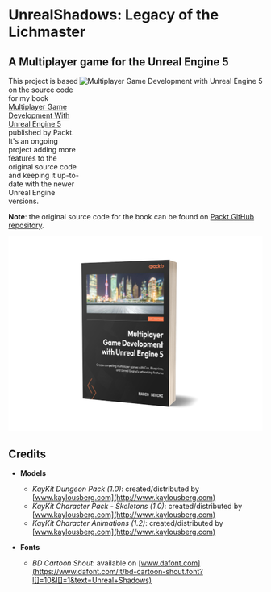 # UnrealShadows: Legacy of the Lichmaster

## A Multiplayer game for the Unreal Engine 5

<a href="https://www.packtpub.com/product/multiplayer-game-development-with-unreal-engine-5/9781803232874"><img src="[https://static.packt-cdn.com/products/9781803232874/cover/smaller](https://github.com/marcosecchi/unrealshadows-ltol/blob/project-master/book_cover.png)" alt="Multiplayer Game Development with Unreal Engine 5" height="256px" align="right"></a>

This project is based on the source code for my book [Multiplayer Game Development With Unreal Engine 5](https://www.amazon.com/Multiplayer-Game-Development-Unreal-Engine-ebook/dp/B0C85W64H2/) published by Packt.
It's an ongoing project adding more features to the original source code and keeping it up-to-date with the newer Unreal Engine versions.

**Note**: the original source code for the book can be found on [Packt GitHub repository](https://github.com/PacktPublishing/Multiplayer-Game-Development-with-Unreal-Engine-5).

![Book cover](https://github.com/marcosecchi/unrealshadows-ltol/blob/project-master/book_cover.png)

## Credits

* **Models**
  * _KayKit Dungeon Pack (1.0)_: created/distributed by [www.kaylousberg.com](http://www.kaylousberg.com)
  * _KayKit Character Pack - Skeletons (1.0)_: created/distributed by [www.kaylousberg.com](http://www.kaylousberg.com)
  * _KayKit Character Animations (1.2)_: created/distributed by [www.kaylousberg.com](http://www.kaylousberg.com)

* **Fonts**
  * _BD Cartoon Shout_: available on [www.dafont.com](https://www.dafont.com/it/bd-cartoon-shout.font?l[]=10&l[]=1&text=Unreal+Shadows)
